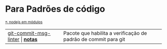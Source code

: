 # Para Padrões de código

<sub>[:arrow_upper_left: nodejs em módulos](../readme.md)  <sub>

|| |
|--|--|
|[git-commit-msg-linter](https://www.npmjs.com/package/git-commit-msg-linter) \| [**notas**](git-commit-msg-linter/readme.md)|Pacote que habilita a verificação de padrão de commit para git|